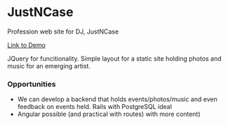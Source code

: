 # JustNCase
Profession web site for DJ, JustNCase

[Link to Demo](http://capellaBlue.github.io/AllProjects/JustNCase)

JQuery for funcitionality.
Simple layout for a static site holding photos and music for an emerging artist.

### Opportunities
  * We can develop a backend that holds events/photos/music and even feedback on events held. Rails with PostgreSQL ideal
  * Angular possible (and practical with routes) with more content)
